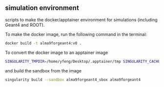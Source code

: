 ## simulation environment

scripts to make the docker/apptainer environment for simulations (including Geant4 and ROOT).

To make the docker image, run the following command in the terminal:
```bash
docker build -t alma9forgeant4:v0 .
```

To convert the docker image to an apptainer image
```bash
SINGULARITY_TMPDIR=/home/yfeng/Desktop/.apptainer/tmp SINGULARITY_CACHEDIR=/home/yfeng/Desktop/.apptainer singularity build alma9forgeant4 docker-daemon://alma9forgeant4
```
and build the sandbox from the image
```bash
singularity build --sandbox alma9forgeant4_sbox alma9forgeant4
```
